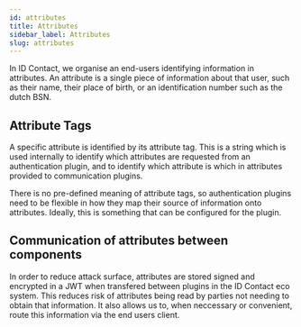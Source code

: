 ```yaml
---
id: attributes
title: Attributes
sidebar_label: Attributes
slug: attributes
---
```


In ID Contact, we organise an end-users identifying information in attributes. An attribute is a single piece of information about that user, such as their name, their place of birth, or an identification number such as the dutch BSN.

## Attribute Tags
A specific attribute is identified by its attribute tag. This is a string which is used internally to identify which attributes are requested from an authentication plugin, and to identify which attribute is which in attributes provided to communication plugins.

There is no pre-defined meaning of attribute tags, so authentication plugins need to be flexible in how they map their source of information onto attributes. Ideally, this is something that can be configured for the plugin.

## Communication of attributes between components

In order to reduce attack surface, attributes are stored signed and encrypted in a JWT when transfered between plugins in the ID Contact eco system. This reduces risk of attributes being read by parties not needing to obtain that information. It also allows us to, when neccessary or convenient, route this information via the end users client.
